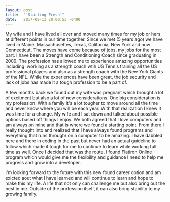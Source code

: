 ```yaml
---
layout: post
title:  "`Starting Fresh`"
date:   2017-09-13 20:00:53 -0400
---
```



My wife and I have lived all over and moved many times for my job or hers at different points in our time together. Since we met (5 years ago) we have lived in Maine, Massachusettes, Texas, California, New York and now Connecticut. The moves have come because of jobs, my jobs for the most part. I have been a Strength and Conditioning Coach since graduating in 2009. The profession has allowed me to experience amazing opportunities including: working as a strength coach wtih US Tennis training all the US professional players and also as a strength coach with the New York Giants of the NFL. While the experiences have been great, the job security and lack of jobs has made it a tough profession to be a part of. 

A few months back we found out my wife was pregnant which brought a lot of excitment but also a lot of new considerations. One big consideration is my profession. With a family it's a lot tougher to move around all the time and never know where you will be each year. With that realization I knew it was time for a change. My wife and I sat down and talked about possible options based off things I enjoy. We both agreed that I love computers and am always on mine and that is where we found a starting point. From there I really thought into and realized that I have always found programs and everything that runs through/ on a computer to be amazing. I have dabbled here and there in coding in the past but never had an actual guideline to follow which made it tough for me to continue to learn while working full time as well. Once I decided that was the route, I found Flatiron Online program which would give me the flexibility and guidance I need to help me progress and grow into a developer. 

I'm looking forward to the future with this new found career option and am exicted aout what I have learned and will continue to learn and hope to make this my life. A life that not only can challenge me but also bring out the best in me. Outside of the profession itself, it can also bring stability to my growing family.
